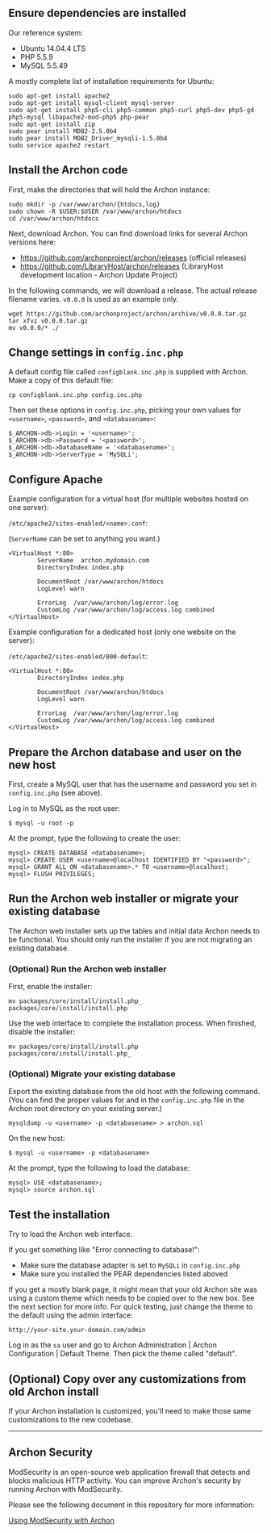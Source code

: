 ## Ensure dependencies are installed

Our reference system:

- Ubuntu 14.04.4 LTS
- PHP 5.5.9
- MySQL 5.5.49

A mostly complete list of installation requirements for Ubuntu:

    sudo apt-get install apache2
    sudo apt-get install mysql-client mysql-server
    sudo apt-get install php5-cli php5-common php5-curl php5-dev php5-gd php5-mysql libapache2-mod-php5 php-pear
    sudo apt-get install zip
    sudo pear install MDB2-2.5.0b4
    sudo pear install MDB2_Driver_mysqli-1.5.0b4
    sudo service apache2 restart


## Install the Archon code

First, make the directories that will hold the Archon instance:

    sudo mkdir -p /var/www/archon/{htdocs,log}
    sudo chown -R $USER:$USER /var/www/archon/htdocs
    cd /var/www/archon/htdocs

Next, download Archon. You can find download links for several Archon versions
here:

- <https://github.com/archonproject/archon/releases> (official releases)
- <https://github.com/LibraryHost/archon/releases> (LibraryHost development location - Archon Update Project)

In the following commands, we will download a release. The actual release filename varies. `v0.0.0` is used as an example only.

    wget https://github.com/archonproject/archon/archive/v0.0.0.tar.gz
    tar xfvz v0.0.0.tar.gz
    mv v0.0.0/* ./


## Change settings in `config.inc.php`

A default config file called `configblank.inc.php` is supplied with Archon.
Make a copy of this default file:

    cp configblank.inc.php config.inc.php

Then set these options in `config.inc.php`, picking your own values for
`<username>`, `<password>`, and `<databasename>`:

    $_ARCHON->db->Login = '<username>';
    $_ARCHON->db->Password = '<password>';
    $_ARCHON->db->DatabaseName = '<databasename>';
    $_ARCHON->db->ServerType = 'MySQLi';

## Configure Apache

Example configuration for a virtual host (for multiple websites hosted on one server):

`/etc/apache2/sites-enabled/<name>.conf`:

(`ServerName` can be set to anything you want.)

    <VirtualHost *:80>
            ServerName  archon.mydomain.com
            DirectoryIndex index.php
    
            DocumentRoot /var/www/archon/htdocs
            LogLevel warn
    
            ErrorLog  /var/www/archon/log/error.log
            CustomLog /var/www/archon/log/access.log combined
    </VirtualHost>

Example configuration for a dedicated host (only one website on the server):

`/etc/apache2/sites-enabled/000-default`:


    <VirtualHost *:80>
            DirectoryIndex index.php
    
            DocumentRoot /var/www/archon/htdocs
            LogLevel warn
    
            ErrorLog  /var/www/archon/log/error.log
            CustomLog /var/www/archon/log/access.log combined
    </VirtualHost>


## Prepare the Archon database and user on the new host

First, create a MySQL user that has the username and password you set in
`config.inc.php` (see above).

Log in to MySQL as the root user:

    $ mysql -u root -p

At the prompt, type the following to create the user:

    mysql> CREATE DATABASE <databasename>;
    mysql> CREATE USER <username>@localhost IDENTIFIED BY "<password>";
    mysql> GRANT ALL ON <databasename>.* TO <username>@localhost;
    mysql> FLUSH PRIVILEGES;


## Run the Archon web installer **or** migrate your existing database

The Archon web installer sets up the tables and initial data Archon needs to be
functional. You should only run the installer if you are not migrating an
existing database.

### (Optional) Run the Archon web installer

First, enable the installer:

    mv packages/core/install/install.php_ packages/core/install/install.php

Use the web interface to complete the installation process. When finished,
disable the installer:

    mv packages/core/install/install.php packages/core/install/install.php_

### (Optional) Migrate your existing database

Export the existing database from the old host with the following command. (You
can find the proper values for <username> and <databasename> in the
`config.inc.php` file in the Archon root directory on your existing server.)

    mysqldump -u <username> -p <databasename> > archon.sql

On the new host:

    $ mysql -u <username> -p <databasename>

At the prompt, type the following to load the database:

    mysql> USE <databasename>;
    mysql> source archon.sql



## Test the installation

Try to load the Archon web interface.

If you get something like "Error connecting to database!":

- Make sure the database adapter is set to `MySQLi` in `config.inc.php`
- Make sure you installed the PEAR dependencies listed aboved

If you get a mostly blank page, it might mean that your old Archon site was
using a custom theme which needs to be copied over to the new box. See the next
section for more info. For quick testing, just change the theme to the default
using the admin interface:

    http://your-site.your-domain.com/admin

Log in as the `sa` user and go to Archon Administration | Archon Configuration
| Default Theme. Then pick the theme called "default".


## (Optional) Copy over any customizations from old Archon install

If your Archon installation is customized, you'll need to make those same
customizations to the new codebase.

* * * * *

## Archon Security

ModSecurity is an open-source web application firewall that detects and blocks
malicious HTTP activity. You can improve Archon's security by running Archon
with ModSecurity.

Please see the following document in this repository for more information:

[Using ModSecurity with Archon](ModSecurity.md)
